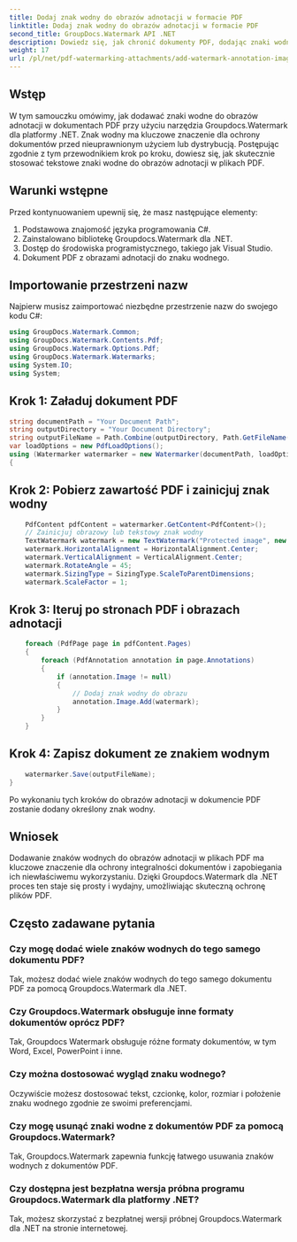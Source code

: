 ```yaml
---
title: Dodaj znak wodny do obrazów adnotacji w formacie PDF
linktitle: Dodaj znak wodny do obrazów adnotacji w formacie PDF
second_title: GroupDocs.Watermark API .NET
description: Dowiedz się, jak chronić dokumenty PDF, dodając znaki wodne do obrazów adnotacji za pomocą Groupdocs.Watermark dla .NET.
weight: 17
url: /pl/net/pdf-watermarking-attachments/add-watermark-annotation-images-pdf/
---
```

## Wstęp
W tym samouczku omówimy, jak dodawać znaki wodne do obrazów adnotacji w dokumentach PDF przy użyciu narzędzia Groupdocs.Watermark dla platformy .NET. Znak wodny ma kluczowe znaczenie dla ochrony dokumentów przed nieuprawnionym użyciem lub dystrybucją. Postępując zgodnie z tym przewodnikiem krok po kroku, dowiesz się, jak skutecznie stosować tekstowe znaki wodne do obrazów adnotacji w plikach PDF.
## Warunki wstępne
Przed kontynuowaniem upewnij się, że masz następujące elementy:
1. Podstawowa znajomość języka programowania C#.
2. Zainstalowano bibliotekę Groupdocs.Watermark dla .NET.
3. Dostęp do środowiska programistycznego, takiego jak Visual Studio.
4. Dokument PDF z obrazami adnotacji do znaku wodnego.

## Importowanie przestrzeni nazw
Najpierw musisz zaimportować niezbędne przestrzenie nazw do swojego kodu C#:
```csharp
using GroupDocs.Watermark.Common;
using GroupDocs.Watermark.Contents.Pdf;
using GroupDocs.Watermark.Options.Pdf;
using GroupDocs.Watermark.Watermarks;
using System.IO;
using System;
```
## Krok 1: Załaduj dokument PDF
```csharp
string documentPath = "Your Document Path";
string outputDirectory = "Your Document Directory";
string outputFileName = Path.Combine(outputDirectory, Path.GetFileName(documentPath));
var loadOptions = new PdfLoadOptions();
using (Watermarker watermarker = new Watermarker(documentPath, loadOptions))
{
```
## Krok 2: Pobierz zawartość PDF i zainicjuj znak wodny
```csharp
    PdfContent pdfContent = watermarker.GetContent<PdfContent>();
    // Zainicjuj obrazowy lub tekstowy znak wodny
    TextWatermark watermark = new TextWatermark("Protected image", new Font("Arial", 8));
    watermark.HorizontalAlignment = HorizontalAlignment.Center;
    watermark.VerticalAlignment = VerticalAlignment.Center;
    watermark.RotateAngle = 45;
    watermark.SizingType = SizingType.ScaleToParentDimensions;
    watermark.ScaleFactor = 1;
```
## Krok 3: Iteruj po stronach PDF i obrazach adnotacji
```csharp
    foreach (PdfPage page in pdfContent.Pages)
    {
        foreach (PdfAnnotation annotation in page.Annotations)
        {
            if (annotation.Image != null)
            {
                // Dodaj znak wodny do obrazu
                annotation.Image.Add(watermark);
            }
        }
    }
```
## Krok 4: Zapisz dokument ze znakiem wodnym
```csharp
    watermarker.Save(outputFileName);
}
```
Po wykonaniu tych kroków do obrazów adnotacji w dokumencie PDF zostanie dodany określony znak wodny.

## Wniosek
Dodawanie znaków wodnych do obrazów adnotacji w plikach PDF ma kluczowe znaczenie dla ochrony integralności dokumentów i zapobiegania ich niewłaściwemu wykorzystaniu. Dzięki Groupdocs.Watermark dla .NET proces ten staje się prosty i wydajny, umożliwiając skuteczną ochronę plików PDF.
## Często zadawane pytania
### Czy mogę dodać wiele znaków wodnych do tego samego dokumentu PDF?
Tak, możesz dodać wiele znaków wodnych do tego samego dokumentu PDF za pomocą Groupdocs.Watermark dla .NET.
### Czy Groupdocs.Watermark obsługuje inne formaty dokumentów oprócz PDF?
Tak, Groupdocs Watermark obsługuje różne formaty dokumentów, w tym Word, Excel, PowerPoint i inne.
### Czy można dostosować wygląd znaku wodnego?
Oczywiście możesz dostosować tekst, czcionkę, kolor, rozmiar i położenie znaku wodnego zgodnie ze swoimi preferencjami.
### Czy mogę usunąć znaki wodne z dokumentów PDF za pomocą Groupdocs.Watermark?
Tak, Groupdocs.Watermark zapewnia funkcję łatwego usuwania znaków wodnych z dokumentów PDF.
### Czy dostępna jest bezpłatna wersja próbna programu Groupdocs.Watermark dla platformy .NET?
Tak, możesz skorzystać z bezpłatnej wersji próbnej Groupdocs.Watermark dla .NET na stronie internetowej.